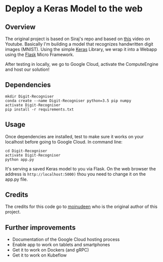 # Deploy a Keras Model to the web


## Overview

The original project is based on Siraj's repo and based on [this](https://youtu.be/f6Bf3gl4hWY) video on Youtube. Basically I'm building a model that recognizes handwritten digit images (MNIST).  Using the simple [Keras](http://keras.io/) Library, we wrap it into a Webapp using the [Flask](http://flask.pocoo.org/) Micro Framework. 

After testing in locally, we go to Google Cloud, activate the ComputeEngine and host our solution!  

## Dependencies

```
mkdir Digit-Recogniser 
conda create --name Digit-Recogniser python=3.5 pip numpy
activate Digit-Recogniser
pip install -r requirements.txt
```

## Usage

Once dependencies are installed, test to make sure it works on your localhost before going to Google Cloud. In command line:

```
cd Digit-Recogniser
activate Digit-Recogniser
python app.py
```

It's serving a saved Keras model to you via Flask. On the web browser the address is 
```http://localhost:5000)``` 
thou you need to change it on the app.py file. 

## Credits

The credits for this code go to [moinudeen](https://github.com/moinudeen) who is the original author of this project. 

## Further improvements 
- Documentation of the Google Cloud hosting process 
- Enable app to work on tablets and smartphones 
- Get it to work on Dockers (and gRPC) 
- Get it to work on Kubeflow 